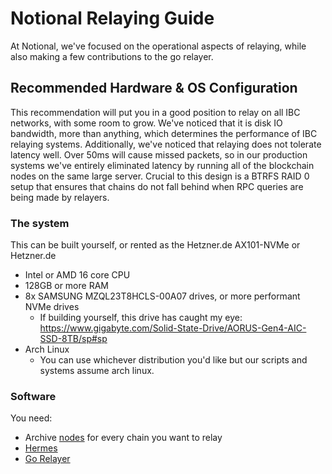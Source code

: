 # Notional Relaying Guide

At Notional, we've focused on the operational aspects of relaying, while also making a few contributions to the go relayer.  


## Recommended Hardware & OS Configuration
This recommendation will put you in a good position to relay on all IBC networks, with some room to grow.  We've noticed that it is disk IO bandwidth, more than anything, which determines the performance of IBC relaying systems.  Additionally, we've noticed that relaying does not tolerate latency well.  Over 50ms will cause missed packets, so in our production systems we've entirely eliminated latency by running all of the blockchain nodes on the same large server.  Crucial to this design is a BTRFS RAID 0 setup that ensures that chains do not fall behind when RPC queries are being made by relayers. 

### The system
This can be built yourself, or rented as the Hetzner.de AX101-NVMe or Hetzner.de 

* Intel or AMD 16 core CPU
* 128GB or more RAM
* 8x SAMSUNG MZQL23T8HCLS-00A07 drives, or more performant NVMe drives
    * If building yourself, this drive has caught my eye: https://www.gigabyte.com/Solid-State-Drive/AORUS-Gen4-AIC-SSD-8TB/sp#sp
* Arch Linux
  * You can use whichever distribution you'd like but our scripts and systems assume arch linux.  


### Software
You need:

* Archive [nodes](../node-setup) for every chain you want to relay
* [Hermes](./hermes)
* [Go Relayer](./rly)